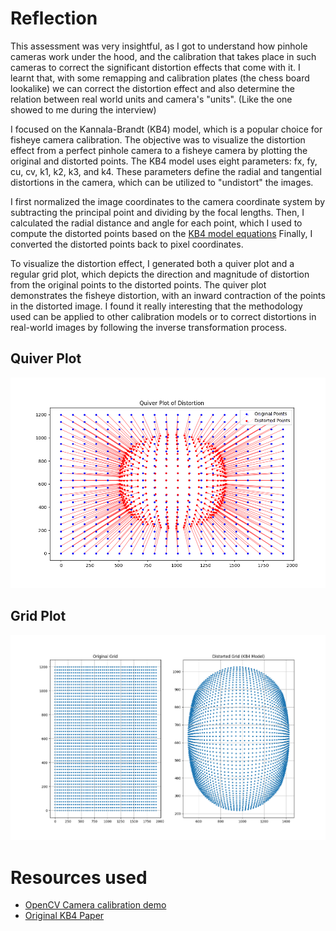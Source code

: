 # Reflection
This assessment was very insightful, as I got to understand how pinhole cameras
work under the hood, and the calibration that takes place in such cameras to correct the significant
distortion effects that come with it. I learnt that, with some remapping and calibration plates (the chess board lookalike) 
we can correct the distortion effect and also determine the relation between real world units and camera's "units". (Like the
one showed to me during the interview)

I focused on the Kannala-Brandt (KB4) model, which is a popular choice for fisheye camera calibration. 
The objective was to visualize the distortion effect from a perfect pinhole camera to a fisheye camera by plotting the original and distorted points.
The KB4 model uses eight parameters: fx, fy, cu, cv, k1, k2, k3, and k4. These parameters define the
radial and tangential distortions in the camera, which can be utilized to "undistort" the images. 

I first normalized the image coordinates to the camera coordinate system by subtracting the principal point and dividing by the focal lengths. 
Then, I calculated the radial distance and angle for each point, which I used to compute the distorted points based on the [KB4 model equations](https://users.aalto.fi/~kannalj1/calibration/Kannala_Brandt_calibration.pdf)
Finally, I converted the distorted points back to pixel coordinates. 

To visualize the distortion effect, I generated both a quiver plot and a regular grid plot, which depicts the direction and magnitude 
of distortion from the original points to the distorted points. The quiver plot demonstrates
the fisheye distortion, with an inward contraction of the points in the distorted image. 
I found it really interesting that the methodology used can be applied to other calibration models 
or to correct distortions in real-world images by following the inverse transformation process.

## Quiver Plot
![](Quiver_Plot.png)

## Grid Plot
![](Grid_Plot.png)

# Resources used
- [OpenCV Camera calibration demo](https://amroamroamro.github.io/mexopencv/opencv/calibration_demo.html)
- [Original KB4 Paper](https://users.aalto.fi/~kannalj1/calibration/Kannala_Brandt_calibration.pdf)
